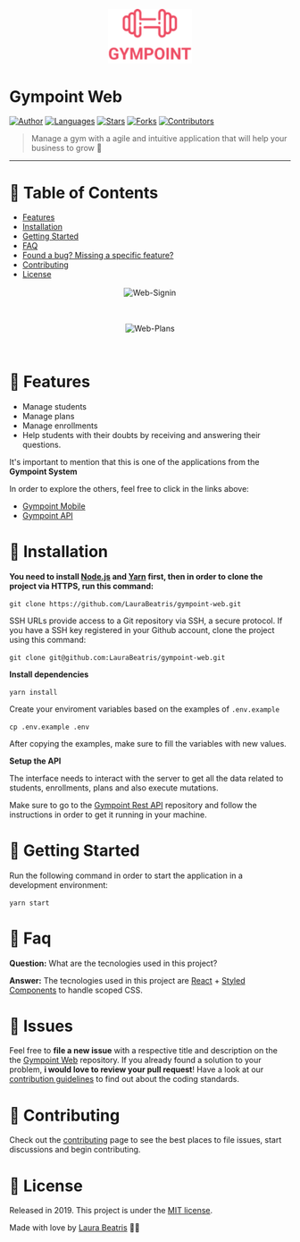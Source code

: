 <p align="center">
   <img src=".github/logo.png" width="150"/>
</p>

# Gympoint Web


[![Author](https://img.shields.io/badge/author-LauraBeatris-EE4D64?style=flat-square)](https://github.com/LauraBeatris)
[![Languages](https://img.shields.io/github/languages/count/LauraBeatris/gympoint-web?color=%23EE4D64&style=flat-square)](#)
[![Stars](https://img.shields.io/github/stars/LauraBeatris/gympoint-web?color=EE4D64&style=flat-square)](https://github.com/LauraBeatris/gympoint-web/stargazers)
[![Forks](https://img.shields.io/github/forks/LauraBeatris/gympoint-web?color=%23EE4D64&style=flat-square)](https://github.com/LauraBeatris/gympoint-web/network/members)
[![Contributors](https://img.shields.io/github/contributors/LauraBeatris/gympoint-web?color=EE4D64&style=flat-square)](https://github.com/LauraBeatris/gympoint-web/graphs/contributors)

> Manage a gym with a agile and intuitive application that will help your business to grow :rocket:

---

# :pushpin: Table of Contents

* [Features](#rocket-features)
* [Installation](#construction_worker-installation)
* [Getting Started](#runner-getting-started)
* [FAQ](#postbox-faq)
* [Found a bug? Missing a specific feature?](#bug-issues)
* [Contributing](#tada-contributing)
* [License](#closed_book-license)


<p align="center">
  <img align="center" src="https://i.ibb.co/tM9Bynr/Web-Signin.png" alt="Web-Signin" border="0">
</p>
<br>
<p align="center">
  <img align="center" src="https://i.ibb.co/gP77Lt5/Web-Plans.png" alt="Web-Plans" border="0">
</p>
<br>

# :rocket: Features

* Manage students
* Manage plans
* Manage enrollments
* Help students with their doubts by receiving and answering their questions.

It's important to mention that this is one of the applications from the **Gympoint System**

In order to explore the others, feel free to click in the links above:
- [Gympoint Mobile](https://github.com/LauraBeatris/gympoint-mobile)
- [Gympoint API](https://github.com/LauraBeatris/gympoint-api)

# :construction_worker: Installation

**You need to install [Node.js](https://nodejs.org/en/download/) and [Yarn](https://yarnpkg.com/) first, then in order to clone the project via HTTPS, run this command:**

```git clone https://github.com/LauraBeatris/gympoint-web.git```

SSH URLs provide access to a Git repository via SSH, a secure protocol. If you have a SSH key registered in your Github account, clone the project using this command:

```git clone git@github.com:LauraBeatris/gympoint-web.git```

**Install dependencies**

```yarn install```

Create your enviroment variables based on the examples of ```.env.example```

```cp .env.example .env```

After copying the examples, make sure to fill the variables with new values.

**Setup the API**

The interface needs to interact with the server to get all the data related to students, enrollments, plans and also execute mutations.

Make sure to go to the [Gympoint Rest API](https://github.com/LauraBeatris/gympoint-api) repository and follow the instructions in order to get it running in your machine.

# :runner: Getting Started

Run the following command in order to start the application in a development environment:

```yarn start```

# :postbox: Faq

**Question:** What are the tecnologies used in this project?

**Answer:** The tecnologies used in this project are [React](https://nodejs.org/en/) + [Styled Components](https://styled-components.com/) to handle scoped CSS.

# :bug: Issues

Feel free to **file a new issue** with a respective title and description on the the [Gympoint Web](https://github.com/LauraBeatris/gympoint-web/issues) repository. If you already found a solution to your problem, **i would love to review your pull request**! Have a look at our [contribution guidelines](https://github.com/LauraBeatris/gympoint-web/blob/master/CONTRIBUTING.md) to find out about the coding standards.

# :tada: Contributing

Check out the [contributing](https://github.com/LauraBeatris/gympoint-web/blob/master/CONTRIBUTING.md) page to see the best places to file issues, start discussions and begin contributing.

# :closed_book: License

Released in 2019.
This project is under the [MIT license](https://github.com/LauraBeatris/gympoint-web/master/LICENSE).

Made with love by [Laura Beatris](https://github.com/LauraBeatris) 💜🚀
